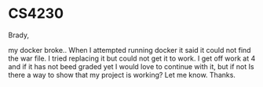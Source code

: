 # CS4230

Brady,

my docker broke.. When I attempted running docker it said it could not find the war file. I tried replacing it but could not get it to work. I get off work at 4 and if it has not beed graded yet I would love to continue with it, but if not Is there a way to show that my project is working? Let me know. Thanks.

